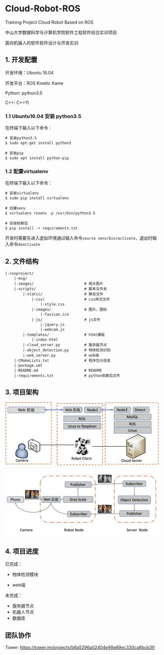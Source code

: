 # Cloud-Robot-ROS

Training Project Cloud Robot Based on ROS

中山大学数据科学与计算机学院软件工程软件综合实训项目

面向机器人的软件软件设计与开发实训



## 1. 开发配置

开发环境：Ubuntu 16.04

开发平台：ROS Kinetic Kame

Python: python3.5

C++: C++11

### 1.1 Ubuntu16.04 安装 python3.5

在终端下输入以下命令：

```shell
# 安装python3.5
$ sudo apt-get install python3

# 安装pip
$ sudo apt install python-pip
```

### 1.2 配置virtualenv

在终端下输入以下命令：

```shell
# 安装virtualenv
$ sudo pip install virtualenv

# 创建venv
$ virtualenv rosenv -p /usr/bin/python3.5

# 安装依赖包
$ pip install -r requirements.txt
```

开发时需要先进入虚拟环境通过输入命令`source venv/bin/activate`，退出时输入命令`deactivate`



## 2. 文件结构

```
|-rosproject/
    |-msg/
    |-images/                       # 相关图片
    |-scripts/                      # 脚本文件夹
    	|-static/                   # 静态文件
    		|-css/                  # css样式文件
    			|-style.css
    		|-images/               # 图片、图标
    			|-favicon.ico
    		|-js/                   # js文件
    			|-jquery.js
    			|-webcam.js
   		|-templates/                # html模版
   			|-index.html
        |-cloud_server.py           # 服务器节点
        |-object_detection.py       # 物体检测识别
        |-web_server.py             # web端
    |-CMakeLists.txt                # 程序包元信息
    |-package.xml
    |-README.md                     # README
    |-requirements.txt              # python依赖包文件
```



## 3. 项目架构

![system](./images/system.png)



![details](./images/details.png)



## 4. 项目进度

已完成：

* 物体检测模块

* web端

未完成：

* 服务器节点
* 机器人节点
* 数据库



## 团队协作

Tower: <https://tower.im/projects/b6a5296a02404e99a69ec330ca8bcb3f/>
